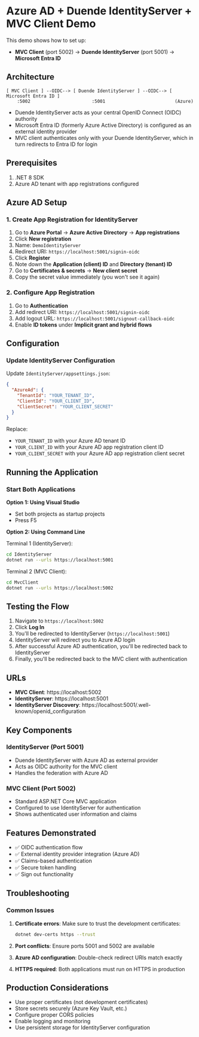 # Azure AD + Duende IdentityServer + MVC Client Demo

This demo shows how to set up:
- **MVC Client** (port 5002) → **Duende IdentityServer** (port 5001) → **Microsoft Entra ID**

## Architecture

```
[ MVC Client ] --OIDC--> [ Duende IdentityServer ] --OIDC--> [ Microsoft Entra ID ]
    :5002                       :5001                          (Azure)
```

- Duende IdentityServer acts as your central OpenID Connect (OIDC) authority
- Microsoft Entra ID (formerly Azure Active Directory) is configured as an external identity provider
- MVC client authenticates only with your Duende IdentityServer, which in turn redirects to Entra ID for login

## Prerequisites

1. .NET 8 SDK
2. Azure AD tenant with app registrations configured

## Azure AD Setup

### 1. Create App Registration for IdentityServer

1. Go to **Azure Portal** → **Azure Active Directory** → **App registrations**
2. Click **New registration**
3. Name: `DemoIdentityServer`
4. Redirect URI: `https://localhost:5001/signin-oidc`
5. Click **Register**
6. Note down the **Application (client) ID** and **Directory (tenant) ID**
7. Go to **Certificates & secrets** → **New client secret**
8. Copy the secret value immediately (you won't see it again)

### 2. Configure App Registration

1. Go to **Authentication**
2. Add redirect URI: `https://localhost:5001/signin-oidc`
3. Add logout URL: `https://localhost:5001/signout-callback-oidc`
4. Enable **ID tokens** under **Implicit grant and hybrid flows**

## Configuration

### Update IdentityServer Configuration

Update `IdentityServer/appsettings.json`:

```json
{
  "AzureAd": {
    "TenantId": "YOUR_TENANT_ID",
    "ClientId": "YOUR_CLIENT_ID", 
    "ClientSecret": "YOUR_CLIENT_SECRET"
  }
}
```

Replace:
- `YOUR_TENANT_ID` with your Azure AD tenant ID
- `YOUR_CLIENT_ID` with your Azure AD app registration client ID
- `YOUR_CLIENT_SECRET` with your Azure AD app registration client secret

## Running the Application

### Start Both Applications

**Option 1: Using Visual Studio**
- Set both projects as startup projects
- Press F5

**Option 2: Using Command Line**

Terminal 1 (IdentityServer):
```bash
cd IdentityServer
dotnet run --urls https://localhost:5001
```

Terminal 2 (MVC Client):
```bash
cd MvcClient
dotnet run --urls https://localhost:5002
```

## Testing the Flow

1. Navigate to `https://localhost:5002`
2. Click **Log In**
3. You'll be redirected to IdentityServer (`https://localhost:5001`)
4. IdentityServer will redirect you to Azure AD login
5. After successful Azure AD authentication, you'll be redirected back to IdentityServer
6. Finally, you'll be redirected back to the MVC client with authentication

## URLs

- **MVC Client**: https://localhost:5002
- **IdentityServer**: https://localhost:5001
- **IdentityServer Discovery**: https://localhost:5001/.well-known/openid_configuration

## Key Components

### IdentityServer (Port 5001)
- Duende IdentityServer with Azure AD as external provider
- Acts as OIDC authority for the MVC client
- Handles the federation with Azure AD

### MVC Client (Port 5002)
- Standard ASP.NET Core MVC application
- Configured to use IdentityServer for authentication
- Shows authenticated user information and claims

## Features Demonstrated

- ✅ OIDC authentication flow
- ✅ External identity provider integration (Azure AD)
- ✅ Claims-based authentication
- ✅ Secure token handling
- ✅ Sign out functionality

## Troubleshooting

### Common Issues

1. **Certificate errors**: Make sure to trust the development certificates:
   ```bash
   dotnet dev-certs https --trust
   ```

2. **Port conflicts**: Ensure ports 5001 and 5002 are available

3. **Azure AD configuration**: Double-check redirect URIs match exactly

4. **HTTPS required**: Both applications must run on HTTPS in production

## Production Considerations

- Use proper certificates (not development certificates)
- Store secrets securely (Azure Key Vault, etc.)
- Configure proper CORS policies
- Enable logging and monitoring
- Use persistent storage for IdentityServer configuration
